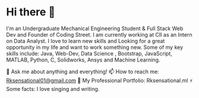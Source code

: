 # Hi there 👋
I'm an Undergraduate Mechanical Engineering Student & Full Stack Web Dev and Founder of Coding Street. I am currently working at CII as an Intern on Data Analyst. I love to learn new skills and Looking for a great opportunity in my life and want to work something new.
Some of my key skills include: Java, Web-Dev, Data Science , Bootstrap, JavaScript, MATLAB, Python, C, Solidworks, Ansys and Machine Learning.

💬 Ask me about anything and everything! 
📫 How to reach me: Rksensational01@gmail.com 
🎉 My Professional Portfolio: Rksensational.ml 
⚡ Some facts: I love singing and writing.

